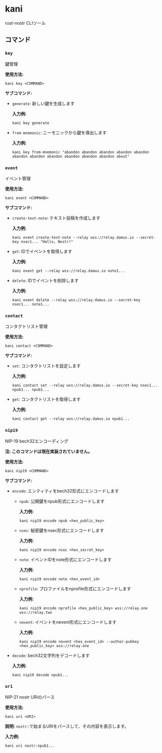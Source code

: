 # kani
rust-nostr CLIツール

## コマンド

### `key`
鍵管理

**使用方法:**
```
kani key <COMMAND>
```

**サブコマンド:**
- `generate`: 新しい鍵を生成します

  **入力例:**
  ```
  kani key generate
  ```

- `from-mnemonic`: ニーモニックから鍵を導出します

  **入力例:**
  ```
  kani key from-mnemonic "abandon abandon abandon abandon abandon abandon abandon abandon abandon abandon abandon about"
  ```

### `event`
イベント管理

**使用方法:**
```
kani event <COMMAND>
```

**サブコマンド:**
- `create-text-note`: テキスト投稿を作成します

  **入力例:**
  ```
  kani event create-text-note --relay wss://relay.damus.io --secret-key nsec1... "Hello, Nostr!"
  ```

- `get`: IDでイベントを取得します

  **入力例:**
  ```
  kani event get --relay wss://relay.damus.io note1...
  ```

- `delete`: IDでイベントを削除します

  **入力例:**
  ```
  kani event delete --relay wss://relay.damus.io --secret-key nsec1... note1...
  ```

### `contact`
コンタクトリスト管理

**使用方法:**
```
kani contact <COMMAND>
```

**サブコマンド:**
- `set`: コンタクトリストを設定します

  **入力例:**
  ```
  kani contact set --relay wss://relay.damus.io --secret-key nsec1... npub1... npub1...
  ```

- `get`: コンタクトリストを取得します

  **入力例:**
  ```
  kani contact get --relay wss://relay.damus.io npub1...
  ```

### `nip19`
NIP-19 bech32エンコーディング

**注: このコマンドは現在実装されていません。**

**使用方法:**
```
kani nip19 <COMMAND>
```

**サブコマンド:**
- `encode`: エンティティをbech32形式にエンコードします
  - `npub`: 公開鍵をnpub形式にエンコードします

    **入力例:**
    ```
    kani nip19 encode npub <hex_public_key>
    ```
  - `nsec`: 秘密鍵をnsec形式にエンコードします

    **入力例:**
    ```
    kani nip19 encode nsec <hex_secret_key>
    ```
  - `note`: イベントIDをnote形式にエンコードします

    **入力例:**
    ```
    kani nip19 encode note <hex_event_id>
    ```
  - `nprofile`: プロファイルをnprofile形式にエンコードします

    **入力例:**
    ```
    kani nip19 encode nprofile <hex_public_key> wss://relay.one wss://relay.two
    ```
  - `nevent`: イベントをnevent形式にエンコードします

    **入力例:**
    ```
    kani nip19 encode nevent <hex_event_id> --author-pubkey <hex_public_key> wss://relay.one
    ```
- `decode`: bech32文字列をデコードします

  **入力例:**
  ```
  kani nip19 decode npub1...
  ```

### `uri`
NIP-21 nostr URIのパース

**使用方法:**
```
kani uri <URI>
```

**説明:**
`nostr:`で始まるURIをパースして、その内容を表示します。

**入力例:**
```
kani uri nostr:npub1...
```
